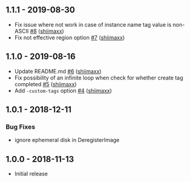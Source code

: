 ## 1.1.1 - 2019-08-30

- Fix issue where not work in case of instance name tag value is non-ASCII [#8](https://github.com/heartbeatsjp/go-create-image-backup/pull/8) ([shiimaxx](https://github.com/shiimaxx))
- Fix not effective region option [#7](https://github.com/heartbeatsjp/go-create-image-backup/pull/7) ([shiimaxx](https://github.com/shiimaxx))

## 1.1.0 - 2019-08-16

- Update README.md [#6](https://github.com/heartbeatsjp/go-create-image-backup/pull/6) ([shiimaxx](https://github.com/shiimaxx))
- Fix possibility of an infinite loop when check for whether create tag completed [#5](https://github.com/heartbeatsjp/go-create-image-backup/pull/5) ([shiimaxx](https://github.com/shiimaxx))
- Add `-custom-tags` option [#4](https://github.com/heartbeatsjp/go-create-image-backup/pull/4) ([shiimaxx](https://github.com/shiimaxx))

## 1.0.1 - 2018-12-11

### Bug Fixes

- ignore ephemeral disk in DeregisterImage

## 1.0.0 - 2018-11-13

- Initial release

